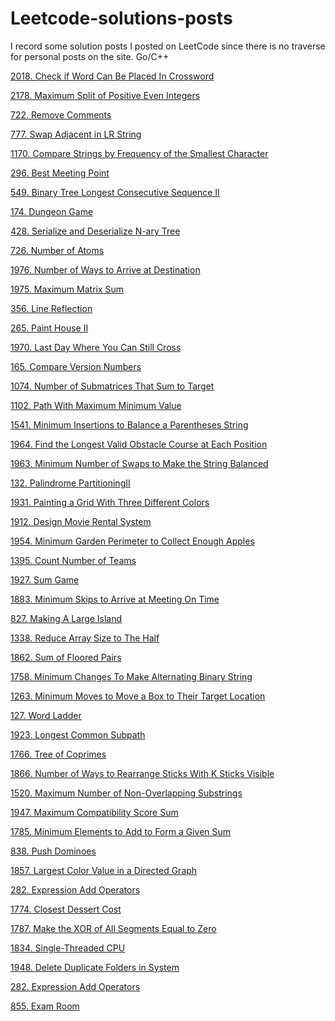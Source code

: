 # Leetcode-solutions-posts
I record some solution posts I posted on LeetCode since there is no traverse for personal posts on the site.
Go/C++

[2018. Check if Word Can Be Placed In Crossword](https://leetcode.com/problems/check-if-word-can-be-placed-in-crossword/discuss/1946952/KMP-C%2B%2B-O(m*n)-time-and-O(w)-sapce)

[2178. Maximum Split of Positive Even Integers](https://leetcode.com/problems/maximum-split-of-positive-even-integers/discuss/1943346/Easy-Greedy-C%2B%2B)

[722. Remove Comments](https://leetcode.com/problems/remove-comments/discuss/1462331/C%2B%2B-one-pass-simulation-O(n))

[777. Swap Adjacent in LR String](https://leetcode.com/problems/swap-adjacent-in-lr-string/discuss/1462315/C%2B%2B-two-pointers-O(n))

[1170. Compare Strings by Frequency of the Smallest Character](https://leetcode.com/problems/compare-strings-by-frequency-of-the-smallest-character/discuss/1462216/C%2B%2B-prefixsumbinary-index-tree)

[296. Best Meeting Point](https://leetcode.com/problems/best-meeting-point/discuss/1453136/C%2B%2B-intuitive-solution-O(m*n)t-%2B-O(m%2Bn))

[549. Binary Tree Longest Consecutive Sequence II](https://leetcode.com/problems/binary-tree-longest-consecutive-sequence-ii/discuss/1451192/C%2B%2B-one-pass-and-clean-and-concise)

[174. Dungeon Game](https://leetcode.com/problems/dungeon-game/discuss/1424765/C%2B%2B-Binary-Search-%2BDP)

[428. Serialize and Deserialize N-ary Tree](https://leetcode.com/problems/serialize-and-deserialize-n-ary-tree/discuss/1424509/C%2B%2B-recursive-clean-code)

[726. Number of Atoms](https://leetcode.com/problems/number-of-atoms/discuss/1424428/C%2B%2B-recursive-clean-code)

[1976. Number of Ways to Arrive at Destination](https://leetcode.com/problems/number-of-ways-to-arrive-at-destination/discuss/1417870/C%2B%2B-Dijkstra-%2B-DP)

[1975. Maximum Matrix Sum](https://leetcode.com/problems/maximum-matrix-sum/discuss/1417793/C%2B%2B-greed-count-number-of-negatives-and-zeros)

[356. Line Reflection](https://leetcode.com/problems/line-reflection/discuss/1414578/C%2B%2B-O(n)-hashmap)

[265. Paint House II](https://leetcode.com/problems/paint-house-ii/discuss/1406575/C%2B%2B-Bottom-UP-DP-O(n*k)time%2BO(1)space)

[1970. Last Day Where You Can Still Cross](https://leetcode.com/problems/last-day-where-you-can-still-cross/discuss/1406075/C%2B%2B-Binary-Search-%2B-BFSDFS-beats-100)

[165. Compare Version Numbers](https://leetcode.com/problems/compare-version-numbers/discuss/1398508/C%2B%2B-O(1)-space-solution)

[1074. Number of Submatrices That Sum to Target](https://leetcode.com/problems/number-of-submatrices-that-sum-to-target/discuss/1396403/C%2B%2B-beats-100-easyandcleanandconcise-128ms9MB)

[1102. Path With Maximum Minimum Value](https://leetcode.com/problems/path-with-maximum-minimum-value/discuss/1394320/C%2B%2B-Binary-Search-%2B-BFS)

[1541. Minimum Insertions to Balance a Parentheses String](https://leetcode.com/problems/minimum-insertions-to-balance-a-parentheses-string/discuss/1393498/C%2B%2B-O(n)timeandO(1)space)

[1964. Find the Longest Valid Obstacle Course at Each Position](https://leetcode.com/problems/find-the-longest-valid-obstacle-course-at-each-position/discuss/1390398/c-lis-clean-concise)

[1963. Minimum Number of Swaps to Make the String Balanced](https://leetcode.com/problems/minimum-number-of-swaps-to-make-the-string-balanced/discuss/1390434/c-math-clean-concise-no-stack-ono1)

[132. Palindrome PartitioningII](https://leetcode.com/problems/palindrome-partitioning-ii/discuss/1388676/C%2B%2B-intuitive-solution-expand-around-the-center-%2B-DP-O(n2))

[1931. Painting a Grid With Three Different Colors](https://leetcode.com/problems/painting-a-grid-with-three-different-colors/discuss/1333442/c-precompute-valid-pairsdp-beats-100-32ms67mb)

[1912. Design Movie Rental System](https://leetcode.com/problems/design-movie-rental-system/discuss/1300431/c-beats-100-timememory-cleaneasy)

[1954. Minimum Garden Perimeter to Collect Enough Apples](https://leetcode.com/problems/minimum-garden-perimeter-to-collect-enough-apples/discuss/1375422/golang-precomputebinary-search)

[1395. Count Number of Teams](https://leetcode.com/problems/count-number-of-teams/discuss/1381836/C%2B%2B-DP%2Bbinary-indexed-tree-O(nlogn))

[1927. Sum Game](https://leetcode.com/problems/sum-game/discuss/1329006/c-greedy)

[1883. Minimum Skips to Arrive at Meeting On Time](https://leetcode.com/problems/minimum-skips-to-arrive-at-meeting-on-time/discuss/1240727/c-1d-dp-with-bottom-up-beats-100-36ms85mb-cleanconcise)

[827. Making A Large Island](https://leetcode.com/problems/making-a-large-island/discuss/1377605/c-make-union-find-o1-total-omn)

[1338. Reduce Array Size to The Half](https://leetcode.com/problems/reduce-array-size-to-the-half/discuss/1320143/c-beats100-on-68ms)

[1862. Sum of Floored Pairs](https://leetcode.com/problems/sum-of-floored-pairs/discuss/1210067/binary-search-with-explanation)

[1758. Minimum Changes To Make Alternating Binary String](https://leetcode.com/problems/minimum-changes-to-make-alternating-binary-string/discuss/1091694/dp-greedy-solutions-time-on-space-o1-clean-and-concise)

[1263. Minimum Moves to Move a Box to Their Target Location](https://leetcode.com/problems/minimum-moves-to-move-a-box-to-their-target-location/discuss/1128447/Using-two-BFS%3A-beats-100-clean-and-easy-to-understand-with-explanation)

[127. Word Ladder](https://leetcode.com/problems/word-ladder/discuss/1384291/c-build-the-graph-with-indexes-and-do-bidirectional-bfs)

[1923. Longest Common Subpath](https://leetcode.com/problems/longest-common-subpath/discuss/1314738/a-naive-but-slow-solution)

[1766. Tree of Coprimes](https://leetcode.com/problems/tree-of-coprimes/discuss/1110477/dfs-using-depth-precompute-coprime-on)

[1866. Number of Ways to Rearrange Sticks With K Sticks Visible](https://leetcode.com/problems/number-of-ways-to-rearrange-sticks-with-k-sticks-visible/discuss/1211305/dp-clean-and-concise-with-explanation)

[1520. Maximum Number of Non-Overlapping Substrings](https://leetcode.com/problems/maximum-number-of-non-overlapping-substrings/discuss/1365104/c-recursion-dp-on)

[1947. Maximum Compatibility Score Sum](https://leetcode.com/problems/maximum-compatibility-score-sum/discuss/1360987/c-dpbitmask)

[1785. Minimum Elements to Add to Form a Given Sum](https://leetcode.com/problems/minimum-elements-to-add-to-form-a-given-sum/discuss/1097449/go-3-lines)

[838. Push Dominoes](https://leetcode.com/problems/push-dominoes/discuss/1353965/c-tow-pointers-ono1-clean)

[1857. Largest Color Value in a Directed Graph](https://leetcode.com/problems/largest-color-value-in-a-directed-graph/discuss/1198830/dfs-dp-easy-to-understand)

[282. Expression Add Operators](https://leetcode.com/problems/expression-add-operators/discuss/1238289/C%2B%2B-clean-and-concise-beats-98.28)

[1774. Closest Dessert Cost](https://leetcode.com/problems/closest-dessert-cost/discuss/1093264/go-beats-1004ms2mb-optimized-with-sorting-and-pruning-input-arrays)

[1787. Make the XOR of All Segments Equal to Zero](https://leetcode.com/problems/make-the-xor-of-all-segments-equal-to-zero/discuss/1097899/bottom-up-1d-dp-o10241024k-time-o1024-space-clean-with-detailed-explanation)

[1834. Single-Threaded CPU](https://leetcode.com/problems/single-threaded-cpu/discuss/1164062/use-priority-queue-as-given-principles-with-explanation)

[1948. Delete Duplicate Folders in System](https://leetcode.com/problems/delete-duplicate-folders-in-system/discuss/1360980/c-straight-forward-triehashmap)

[282. Expression Add Operators](https://leetcode.com/problems/expression-add-operators/discuss/1238293/Golang-beats-100-8ms)

[855. Exam Room](https://leetcode.com/problems/exam-room/discuss/1196481/C%2B%2B-treeset%2Bpriority_queue-beats-100)

[]()

[]()

[]()

